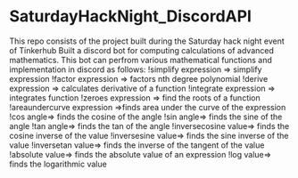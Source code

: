 # SaturdayHackNight_DiscordAPI
This repo consists of the project built during the Saturday hack night event of Tinkerhub
Built a discord bot for computing calculations of advanced mathematics.
This bot can perfrom various mathematical functions and implementation in discord as follows:
!simplify expression => simplify expression
!factor expression => factors nth degree polynomial
!derive expression => calculates derivative of a function
!integrate expression => integrates function
!zeroes expression => find the roots of a function
!areaundercurve expression =>finds area under the curve of the expression
!cos angle=> finds the cosine of the angle
!sin angle=> finds the sine of the angle
!tan angle=> finds the tan of the angle
!inversecosine value=> finds the cosine inverse of the value
!inversesine value=> finds the sine inverse of the value
!inversetan value=> finds the inverse of the tangent of the value
!absolute value=> finds the absolute value of an expression
!log value=> finds the logarithmic value




